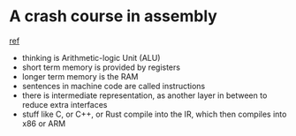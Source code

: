 # A crash course in assembly
[ref](https://hacks.mozilla.org/2017/02/a-crash-course-in-assembly/)

- thinking is Arithmetic-logic Unit (ALU)
- short term memory is provided by registers
- longer term memory is the RAM
- sentences in machine code are called instructions
- there is intermediate representation, as another layer in between to reduce extra interfaces
- stuff like C, or C++, or Rust compile into the IR, which then compiles into x86 or ARM